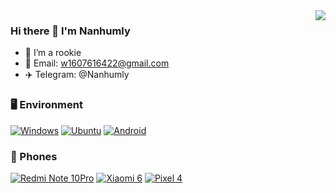 <img align="right" src="https://github-readme-stats.vercel.app/api?username=Nanhumly&include_all_commits=true&show_icons=true&theme=vue&count_private=true&hide_border=true" />

### Hi there 👋 I'm Nanhumly
- 🌱 I’m a rookie
- 📧 Email: w1607616422@gmail.com
- ✈️ Telegram: @Nanhumly

### 🖥️ Environment
[![Windows](https://img.shields.io/badge/Windows-00BBFF?style=flat-square&logo=Windows&logoColor=FFFFFF&labelColor=00BBFF)](https://www.microsoft.com/windows11)
[![Ubuntu](https://img.shields.io/badge/Ubuntu%20-FFA500?style=flat-square&logo=Ubuntu&logoColor=FFFFFF&labelColor=FFA500)](https://ubuntu.com)
[![Android](https://img.shields.io/badge/Android-00C000?style=flat-square&logo=android&logoColor=FFFFFF&labelColor=00C000)](https://www.android.com/android-12/)

### 📱 Phones
[![Redmi Note 10Pro](https://img.shields.io/badge/Redmi%20Note%2010Pro-ED9121?style=flat-square&logo=xiaomi&logoColor=FFFFFF&labelColor=ED9121)](https://www.mi.com/redminote10pro)
[![Xiaomi 6](https://img.shields.io/badge/Xiaomi%206-ED9121?style=flat-square&logo=xiaomi&logoColor=FFFFFF&labelColor=ED9121)](https://www.mi.com/mi6)
[![Pixel 4](https://img.shields.io/badge/Pixel%204-00C000?style=flat-square&logo=google&logoColor=FFFFFF&labelColor=00C000)](https://store.google.com/)
